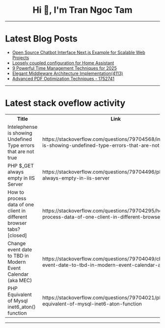 <h1 align="center">Hi 👋, I'm Tran Ngoc Tam</h1>

---

# Latest Blog Posts 
<!-- BLOG-POST-LIST:START -->
- [Open Source Chatbot Interface Next.js Example for Scalable Web Projects](https://dev.to/devyani_patel_9061332e4da/open-source-chatbot-interface-nextjs-example-for-scalable-web-projects-p6f)
- [Loosely coupled configuration for Home Assistant](https://dev.to/nfrankel/loosely-coupled-configuration-for-home-assistant-1noh)
- [9 Powerful Time Management Techniques for 2025](https://dev.to/fluidwave/9-powerful-time-management-techniques-for-2025-5512)
- [Elegant Middleware Architecture Implementation&lpar;4113&rpar;](https://dev.to/member_aa44a2ae/elegant-middleware-architecture-implementation4113-22o3)
- [Advanced PDF Optimization Techniques - 1752741](https://dev.to/revisepdf/advanced-pdf-optimization-techniques-1752741-5b7j)
<!-- BLOG-POST-LIST:END -->

---

# Latest stack oveflow activity
<table>
  <tr><th>Title</th><th>Link</th></tr>
  <!-- STACKOVERFLOW:START --><tr><td>Intelephense is showing Undefined Type errors that are not true</td><td>https://stackoverflow.com/questions/79704568/intelephense-is-showing-undefined-type-errors-that-are-not-true</td></tr><tr><td>PHP $_GET always empty in IIS Server</td><td>https://stackoverflow.com/questions/79704496/php-get-always-empty-in-iis-server</td></tr><tr><td>How to process data of one client in different browser tabs? [closed]</td><td>https://stackoverflow.com/questions/79704295/how-to-process-data-of-one-client-in-different-browser-tabs</td></tr><tr><td>Change event date to TBD in Modern Event Calendar &lpar;aka MEC&rpar;</td><td>https://stackoverflow.com/questions/79704049/change-event-date-to-tbd-in-modern-event-calendar-aka-mec</td></tr><tr><td>PHP Equivalent of Mysql inet6_aton&lpar;&rpar; function</td><td>https://stackoverflow.com/questions/79704021/php-equivalent-of-mysql-inet6-aton-function</td></tr><!-- STACKOVERFLOW:END -->
</table>

---


